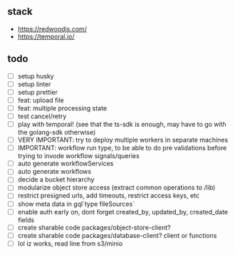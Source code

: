 ## stack
- https://redwoodjs.com/
- https://temporal.io/

## todo
- [ ] setup husky
- [ ] setup linter
- [ ] setup prettier
- [ ] feat: upload file
- [ ] feat: multiple processing state
- [ ] test cancel/retry
- [ ] play with temporal! (see that the ts-sdk is enough, may have to go with the golang-sdk otherwise)
- [ ] VERY IMPORTANT: try to deploy multiple workers in separate machines
- [ ] IMPORTANT: workflow run type, to be able to do pre validations before trying to invode workflow signals/queries
- [ ] auto generate workflowServices
- [ ] auto generate workflows
- [ ] decide a bucket hierarchy
- [ ] modularize object store access (extract common operations to /lib)
- [ ] restrict presigned urls, add timeouts, restrict access keys, etc
- [ ] show meta data in gql\`type fileSources\`
- [ ] enable auth early on, dont forget created_by, updated_by, created_date fields
- [ ] create sharable code packages/object-store-client?
- [ ] create sharable code packages/database-client? client or functions
- [ ] lol iz works, read line from s3/minio
